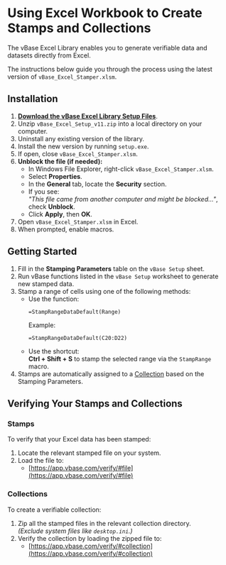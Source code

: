 # Using Excel Workbook to Create Stamps and Collections

The vBase Excel Library enables you to generate verifiable data and datasets directly from Excel.

The instructions below guide you through the process using the latest version of `vBase_Excel_Stamper.xlsm`.



## Installation

1. **[Download the vBase Excel Library Setup Files](vBase_Excel_Setup_v11.zip)**.
2. Unzip `vBase_Excel_Setup_v11.zip` into a local directory on your computer.
3. Uninstall any existing version of the library.
4. Install the new version by running `setup.exe`.
5. If open, close `vBase_Excel_Stamper.xlsm`.
6. **Unblock the file (if needed):**
    - In Windows File Explorer, right-click `vBase_Excel_Stamper.xlsm`.
    - Select **Properties**.
    - In the **General** tab, locate the **Security** section.
    - If you see:  
      *"This file came from another computer and might be blocked..."*, check **Unblock**.
    - Click **Apply**, then **OK**.
7. Open `vBase_Excel_Stamper.xlsm` in Excel.
8. When prompted, enable macros.



## Getting Started

1. Fill in the **Stamping Parameters** table on the `vBase Setup` sheet.
2. Run vBase functions listed in the `vBase Setup` worksheet to generate new stamped data.
3. Stamp a range of cells using one of the following methods:
   - Use the function:  
     ```excel
     =StampRangeDataDefault(Range)
     ```
     Example:  
     ```excel
     =StampRangeDataDefault(C20:D22)
     ```
   - Use the shortcut:  
     **Ctrl + Shift + S** to stamp the selected range via the `StampRange` macro.
4. Stamps are automatically assigned to a [Collection](../docs/welcome/what-is-a-stamp.md#collection) based on the Stamping Parameters.



## Verifying Your Stamps and Collections

### Stamps

To verify that your Excel data has been stamped:
1. Locate the relevant stamped file on your system.
2. Load the file to:  
   * [https://app.vbase.com/verify/#file](https://app.vbase.com/verify/#file)

### Collections

To create a verifiable collection:
1. Zip all the stamped files in the relevant collection directory.  
   _(Exclude system files like `desktop.ini`.)_
2. Verify the collection by loading the zipped file to:  
   * [https://app.vbase.com/verify/#collection](https://app.vbase.com/verify/#collection)
